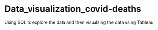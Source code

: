 # Data_visualization_covid-deaths
Using SQL to explore the data and then visualzing the data using Tableau
